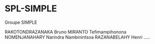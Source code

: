 # SPL-SIMPLE
Groupe SIMPLE

RAKOTONDRAZANAKA Bruno
MIRANTO Tefimampihonona
NOMENJANAHARY Narindra Nambinintsoa
RAZANABELAHY Henri
.....
